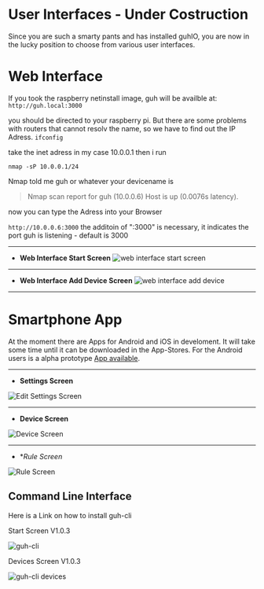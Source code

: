 # User Interfaces - Under Costruction

Since you are such a smarty pants and has installed guhIO, you are now in the lucky position to choose from various user interfaces.

# Web Interface

If you took the raspberry netinstall image, guh will be availble at:
`http://guh.local:3000`

you should be directed to your raspberry pi.
But there are some problems with routers that cannot resolv the name, so we have to find out the IP Adress.
`ifconfig`

take the inet adress in my case 10.0.0.1
then i run

`nmap -sP 10.0.0.1/24`

Nmap told me guh or whatever your devicename is

> Nmap scan report for guh (10.0.0.6)
> Host is up (0.0076s latency).

now you can type the Adress into your Browser


`http://10.0.0.6:3000`
the additoin of ":3000" is necessary, it indicates the port guh is listening - default is 3000

***

* **Web Interface Start Screen**
![web interface start screen](https://cloud.githubusercontent.com/assets/5207214/8827351/87b17bd4-308c-11e5-96df-43ba3681fc6c.png)

***

* **Web Interface Add Device Screen**
![web interface add device](https://cloud.githubusercontent.com/assets/5207214/8827355/8bec6326-308c-11e5-80e3-83fdef2a2899.png)

***



# Smartphone App

At the moment there are Apps for Android and iOS in develoment. It will take some time until it can be downloaded in the App-Stores. For the Android users is a alpha prototype [App available](https://guh.guru/downloads/mobileapp/guh-mobile_0.1.0_android-debug.apk).

***

* **Settings Screen**

![Edit Settings Screen](https://cloud.githubusercontent.com/assets/5207214/8828811/51dc1bec-3094-11e5-8805-b2be415ece97.png)

***

* **Device Screen**

![Device Screen](https://cloud.githubusercontent.com/assets/5207214/8829159/720dbf0a-3095-11e5-9b80-6c6c9c05dc1a.png)

***

* **Rule Screen*

![Rule Screen](https://cloud.githubusercontent.com/assets/5207214/8828873/956c125e-3094-11e5-8970-221f0d8bef89.png)

## Command Line Interface

Here is a Link on how to install guh-cli


Start Screen V1.0.3

![guh-cli ](https://cloud.githubusercontent.com/assets/5207214/8826753/fbd254ec-3088-11e5-9e07-10c3a276de39.png)

Devices Screen V1.0.3

![guh-cli devices](https://cloud.githubusercontent.com/assets/5207214/8826760/0cfab5b6-3089-11e5-9012-df0aad571f08.png)
